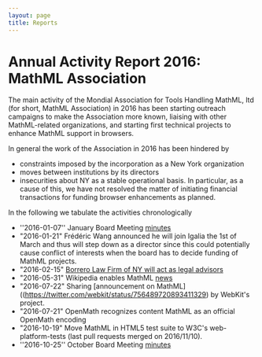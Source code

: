 ```yaml
---
layout: page
title: Reports
---
```


# Annual Activity Report 2016: MathML Association

The main activity of the Mondial Association for Tools Handling MathML, ltd (for short,
MathML Association) in 2016 has been starting outreach campaigns to make the Association
more known, liaising with other MathML-related organizations, and starting first technical
projects to enhance MathML support in browsers.

In general the work of the Association in 2016 has been hindered by
* constraints imposed by the incorporation as a New York organization
* moves between institutions by its directors
* insecurities about NY as a stable operational basis. 
In particular, as a cause of this, we have not resolved the matter of initiating financial
transactions for funding browser enhancements as planned. 

In the following we tabulate the activities chronologically

* ''2016-01-07'' January Board Meeting [minutes](/meetings/board-2016-01-07.html)
* "2016-01-21" Frédéric Wang announced he will join Igalia the 1st of March and thus will step down as a director since this could potentially cause conflict of interests when the board has to decide funding of MathML projects.
* "2016-02-15" [Borrero Law Firm of NY will act as legal advisors](http://mathml-association.org/announcement/2016/02/15/borrero-law.html)
* "2016-05-31" Wikipedia enables MathML [news](http://mathml-association.org/announcement/2016/05/31/wikipedia.html) 
* "2016-07-22" Sharing [announcement on MathML]((https://twitter.com/webkit/status/756489720893411329) by WebKit's project. 
* "2016-07-21" OpenMath recognizes content MathML as an official OpenMath encoding 
* "2016-10-19" Move MathML in HTML5 test suite to W3C's web-platform-tests (last pull requests merged on 2016/11/10). 
* ''2016-10-25'' October Board Meeting [minutes](/meetings/board-2016-10-15.html)


<!--  LocalWords:  organization organizations
 -->
